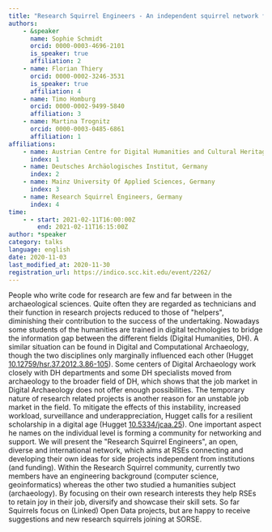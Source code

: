 ```yaml
---
title: "Research Squirrel Engineers - An independent squirrel network for RSEs in DH and archaeology"
authors:
    - &speaker
      name: Sophie Schmidt
      orcid: 0000-0003-4696-2101
      is_speaker: true
      affiliation: 2
    - name: Florian Thiery
      orcid: 0000-0002-3246-3531
      is_speaker: true
      affiliation: 4
    - name: Timo Homburg
      orcid: 0000-0002-9499-5840
      affiliation: 3
    - name: Martina Trognitz
      orcid: 0000-0003-0485-6861
      affiliation: 1
affiliations:
    - name: Austrian Centre for Digital Humanities and Cultural Heritage (ACDH-CH), Austria
      index: 1
    - name: Deutsches Archäologisches Institut, Germany
      index: 2
    - name: Mainz University Of Applied Sciences, Germany
      index: 3
    - name: Research Squirrel Engineers, Germany
      index: 4
time:
    - - start: 2021-02-11T16:00:00Z
        end: 2021-02-11T16:15:00Z
author: *speaker
category: talks
language: english
date: 2020-11-03
last_modified_at: 2020-11-30
registration_url: https://indico.scc.kit.edu/event/2262/
---
```

People who write code for research are few and far between in the archaeological sciences. Quite often they are regarded as technicians and their function in research projects reduced to those of "helpers", diminishing their contribution to the success of the undertaking. Nowadays some students of the humanities are trained in digital technologies to bridge the information gap between the different fields (Digital Humanities, DH). A similar situation can be found  in Digital and Computational Archaeology, though the two disciplines only marginally influenced each other (Hugget [10.12759/hsr.37.2012.3.86-105](https://doi.org/10.12759/hsr.37.2012.3.86-105)). Some centers of Digital Archaeology work closely with DH departments and some DH specialists moved from archaeology to the broader field of DH, which shows that the job market in Digital Archaeology does not offer enough possibilities. The temporary nature of research related projects is another reason for an unstable job market in the field. To mitigate the effects of this instability, increased workload, surveillance and underappreciation, Hugget calls for a resilient scholarship in a digital age (Hugget [10.5334/jcaa.25](https://doi.org/10.5334/jcaa.25)). One important aspect he names on the individual level is forming a community for networking and support. We will present the "Research Squirrel Engineers", an open, diverse and international network, which aims at RSEs connecting and developing their own ideas for side projects independent from institutions (and funding). Within the Research Squirrel community, currently two members have an engineering background (computer science, geoinformatics) whereas the other two studied a humanities subject (archaeology). By focusing on their own research interests they help RSEs to retain joy in their job, diversify and showcase their skill sets. So far Squirrels focus on (Linked) Open Data projects, but are happy to receive suggestions and new research squirrels joining at SORSE.
